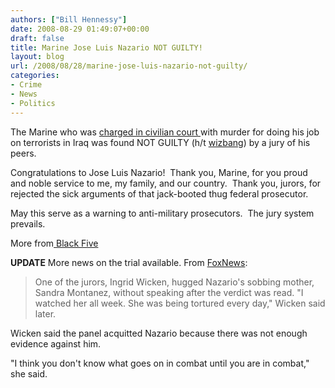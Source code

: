 ```yaml
---
authors: ["Bill Hennessy"]
date: 2008-08-29 01:49:07+00:00
draft: false
title: Marine Jose Luis Nazario NOT GUILTY!
layout: blog
url: /2008/08/28/marine-jose-luis-nazario-not-guilty/
categories:
- Crime
- News
- Politics
---
```


The Marine who was [charged in civilian court ](https://hennessysview.com/2008/08/17/free-jose-luis-nazario-jr/)with murder for doing his job on terrorists in Iraq was found NOT GUILTY (h/t [wizbang](https://wizbangblog.com/content/2008/08/28/breaking-former-marine-found-not-guilty-on-iraqis-deaths.php)) by a jury of his peers.

Congratulations to Jose Luis Nazario!  Thank you, Marine, for you proud and noble service to me, my family, and our country.  Thank you, jurors, for rejected the sick arguments of that jack-booted thug federal prosecutor. 

May this serve as a warning to anti-military prosecutors.  The jury system prevails.

More from[ Black Five](https://www.blackfive.net/main/2008/08/judicial-waterb.html)

**UPDATE**
More news on the trial available.  From [FoxNews](https://www.foxnews.com/story/0,2933,413005,00.html):



> One of the jurors, Ingrid Wicken, hugged Nazario's sobbing mother, Sandra Montanez, without speaking after the verdict was read. "I watched her all week. She was being tortured every day," Wicken said later.

Wicken said the panel acquitted Nazario because there was not enough evidence against him.

"I think you don't know what goes on in combat until you are in combat," she said.




